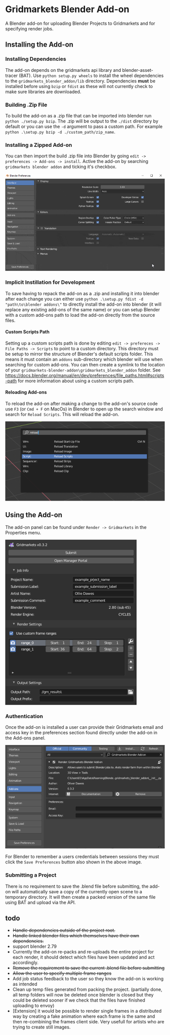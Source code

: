 # Gridmarkets Blender Add-on
A Blender add-on for uploading Blender Projects to Gridmarkets and for specifying render jobs.

## Installing the Add-on

### Installing Dependencies
The add-on depends on the gridmarkets api library and blender-asset-tracer (BAT). Use `python setup.py wheels` to 
install the wheel dependencies to the `gridmarkets_blender_addon/lib` directory. Dependencies **must** be installed 
before using `bzip` or `fdist` as these will not currently check to make sure libraries are downloaded.

### Building .Zip File
To build the add-on as a .zip file that can be imported into blender run `python ./setup.py bzip`. The .zip will be 
output to the `./dist` directory by default or you can use the `-d` argument to pass a custom path. For example
`python .\setup.py bzip -d ./custom_path/zip_name`.

### Installing a Zipped Add-on
You can then import the build .zip file into Blender by going `edit -> preferences -> Add-ons -> install`. Active the 
add-on by searching `gridmarkets blender addon` and ticking it's checkbox.

![gif showing how to install add-ons inside Blender](static/blender_addon_install_walkthrough.gif)

### Implicit Instillation for Development
To save having to repack the add-on as a .zip and installing it into blender after each change you can either use 
`python .\setup.py fdist -d "path\to\blender addons\"` to directly install the add-on into blender (it will replace any 
existing add-ons of the same name) or you can setup Blender with a custom add-ons path to load the add-on directly from
the source files.

#### Custom Scripts Path
Setting up a custom scripts path is done by editing `edit -> prefereces -> File Paths -> Scripts` to point to a custom 
directory. This directory must be setup to mirror the structure of Blender's default scripts folder. This means it must 
contain an `addons` sub-directory which blender will use when searching for custom add-ons. You can then create a 
symlink to the location of your `gridmarkets-blender-addon\gridmarkets_blender_addon` folder. See 
https://docs.blender.org/manual/en/dev/preferences/file_paths.html#scripts-path for more information about using a 
custom scripts path.

#### Reloading Add-ons
To reload the add-on after making a change to the
add-on's source code use `F3` (or `Cmd + F` on MacOs) in Blender to open up the search window and search for 
`Reload Scripts`. This will reload the add-on.

![image showing how to reload scripts inside Blender](static/reload_scripts.png)

## Using the Add-on
The add-on panel can be found under `Render -> Gridmarkets` in the Properties menu.

![image showing the main panel for the add-on](static/addon_overview.png)

### Authentication
Once the add-on is installed a user can provide their Gridmarkets email and access key in the preferences section found
directly under the add-on in the Add-ons panel. 

![image showing where to insert email and access key](static/add-on_preferences.png)

For Blender to remember a users credentials between sessions they must click the `Save Preferences` button also shown in 
the above image.

### Submitting a Project
There is no requirement to save the .blend file before submitting, the add-on will automatically save a copy of the
currently open scene to a temporary directory. It will then create a packed version of the same file using BAT and 
upload via the API. 

## todo
- ~~Handle dependencies outside of the project root.~~
- ~~Handle linked blender files which themselves have their own dependencies.~~
- support blender 2.79
- Currently the add-on re-packs and re-uploads the entire project for each render, it should detect which files have
  been updated and act accordingly.
- ~~Remove the requirement to save the current .blend file before submitting~~
- ~~Allow the user to specify multiple frame ranges~~
- Add job status feedback to the user so they know the add-on is working as intended
- Clean up temp files generated from packing the project. (partially done, all temp folders will now be deleted once 
  blender is closed but they could be deleted sooner if we check that the files have finished uploading to envoy)
- [Extension] it would be possible to render single frames in a distributed way by creating a fake animation where each
  frame is the same and then re-combining the frames client side. Very usefull for artists who are trying to create 
  still images.